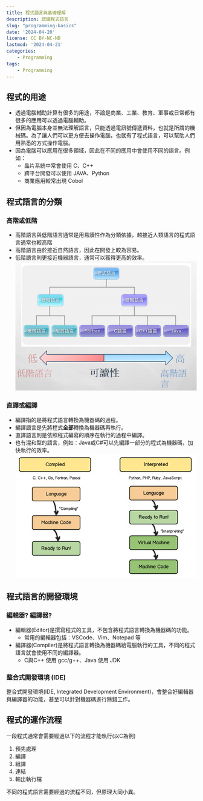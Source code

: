 ```yaml
---
title: 程式語言與基礎理解
description: 認識程式語言
slug: "programming-basics"
date: '2024-04-20'
license: CC BY-NC-ND
lastmod: '2024-04-21'
categories:
    - Programming
tags:
    - Programming
---
```


## 程式的用途
* 透過電腦輔助計算有很多的用途，不論是商業、工業、教育、軍事或日常都有很多的應用可以透過電腦輔助。
* 但因為電腦本身並無法理解語言，只能透過電訊號傳遞資料，也就是所謂的機械碼。為了讓人們可以更方便去操作電腦，也就有了程式語言，可以幫助人們用熟悉的方式操作電腦。
* 因為電腦可以應用在很多領域，因此在不同的應用中會使用不同的語言。例如：
    * 晶片系統中常會使用 C、C++
    * 跨平台開發可以使用 JAVA、Python
    * 商業應用較常出現 Cobol

## 程式語言的分類
### 高階或低階
* 高階語言與低階語言通常是用易讀性作為分類依據，越接近人類語言的程式語言通常也較高階
* 高階語言由於接近自然語言，因此在開發上較為容易。
* 低階語言則更接近機器語言，通常可以獲得更高的效率。
![High or Low](High_low.png)

### 直譯或編譯
* 編譯指的是將程式語言轉換為機器碼的過程。
* 編譯語言是先將程式**全部**轉換為機器碼再執行。
* 直譯語言則是依照程式編寫的順序在執行的過程中編譯。
* 也有混和型的語言，例如：Java或C#可以先編譯一部分的程式為機器碼，加快執行的效率。
![Compiled or Interpreted](Compiled_interpreted.png)

## 程式語言的開發環境
### 編輯器? 編譯器?
* 編輯器(Editor)是撰寫程式的工具，不包含將程式語言轉換為機器碼的功能。
    * 常用的編輯器包括：VSCode、Vim、Notepad 等
* 編譯器(Compiler)是將程式語言轉換為機器碼給電腦執行的工具，不同的程式語言就會使用不同的編譯器。
    * C與C++ 使用 gcc/g++、Java 使用 JDK

### 整合式開發環境 (IDE)
整合式開發環境(IDE, Integrated Development Environment)，會整合好編輯器與編譯器的功能，甚至可以針對機器碼進行除錯工作。

## 程式的運作流程
一段程式通常會需要經過以下的流程才能執行(以C為例)

1. 預先處理
2. 編譯
3. 組譯
4. 連結
5. 輸出執行檔

不同的程式語言需要經過的流程不同，但原理大同小異。
